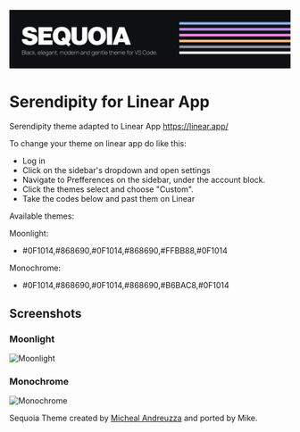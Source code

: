 
![Midnight](https://raw.githubusercontent.com/Sequoia-Theme/assets/main/githubHeader.png)
# Serendipity for Linear App
Serendipity theme adapted to Linear App https://linear.app/


To change your theme on linear app do like this:

- Log in
- Click on the sidebar's dropdown and open settings
- Navigate to Prefferences on the sidebar, under the account block.
- Click the themes select and choose "Custom".
- Take the codes below and past them on Linear


Available themes:

Moonlight:
- #0F1014,#868690,#0F1014,#868690,#FFBB88,#0F1014

Monochrome:
- #0F1014,#868690,#0F1014,#868690,#B6BAC8,#0F1014



## Screenshots
### Moonlight
![Moonlight](https://github.com/Serendipity-Theme/linear-app/blob/main/linearMoonlight.png?raw=true)

### Monochrome
![Monochrome](https://github.com/Serendipity-Theme/linear-app/blob/main/linearMonochrome.png?raw=true)


Sequoia Theme created by [Micheal Andreuzza](https://github.com/michael-andreuzza) and ported by Mike.
